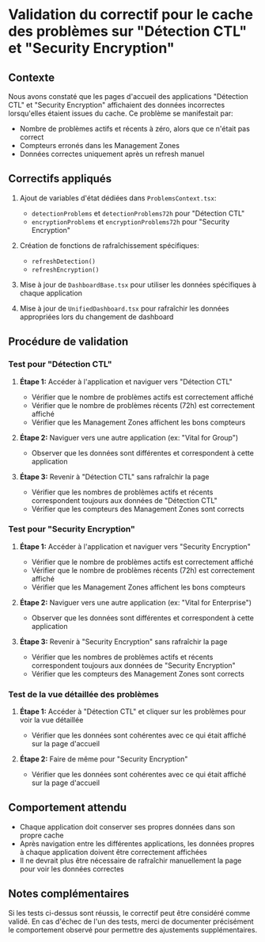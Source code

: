# Validation du correctif pour le cache des problèmes sur "Détection CTL" et "Security Encryption"

## Contexte
Nous avons constaté que les pages d'accueil des applications "Détection CTL" et "Security Encryption" affichaient des données incorrectes lorsqu'elles étaient issues du cache. Ce problème se manifestait par:
- Nombre de problèmes actifs et récents à zéro, alors que ce n'était pas correct
- Compteurs erronés dans les Management Zones
- Données correctes uniquement après un refresh manuel

## Correctifs appliqués
1. Ajout de variables d'état dédiées dans `ProblemsContext.tsx`:
   - `detectionProblems` et `detectionProblems72h` pour "Détection CTL"
   - `encryptionProblems` et `encryptionProblems72h` pour "Security Encryption"

2. Création de fonctions de rafraîchissement spécifiques:
   - `refreshDetection()`
   - `refreshEncryption()`

3. Mise à jour de `DashboardBase.tsx` pour utiliser les données spécifiques à chaque application

4. Mise à jour de `UnifiedDashboard.tsx` pour rafraîchir les données appropriées lors du changement de dashboard

## Procédure de validation

### Test pour "Détection CTL"
1. **Étape 1:** Accéder à l'application et naviguer vers "Détection CTL"
   - Vérifier que le nombre de problèmes actifs est correctement affiché
   - Vérifier que le nombre de problèmes récents (72h) est correctement affiché
   - Vérifier que les Management Zones affichent les bons compteurs

2. **Étape 2:** Naviguer vers une autre application (ex: "Vital for Group")
   - Observer que les données sont différentes et correspondent à cette application

3. **Étape 3:** Revenir à "Détection CTL" sans rafraîchir la page
   - Vérifier que les nombres de problèmes actifs et récents correspondent toujours aux données de "Détection CTL"
   - Vérifier que les compteurs des Management Zones sont corrects

### Test pour "Security Encryption"
1. **Étape 1:** Accéder à l'application et naviguer vers "Security Encryption"
   - Vérifier que le nombre de problèmes actifs est correctement affiché
   - Vérifier que le nombre de problèmes récents (72h) est correctement affiché
   - Vérifier que les Management Zones affichent les bons compteurs

2. **Étape 2:** Naviguer vers une autre application (ex: "Vital for Enterprise")
   - Observer que les données sont différentes et correspondent à cette application

3. **Étape 3:** Revenir à "Security Encryption" sans rafraîchir la page
   - Vérifier que les nombres de problèmes actifs et récents correspondent toujours aux données de "Security Encryption"
   - Vérifier que les compteurs des Management Zones sont corrects

### Test de la vue détaillée des problèmes
1. **Étape 1:** Accéder à "Détection CTL" et cliquer sur les problèmes pour voir la vue détaillée
   - Vérifier que les données sont cohérentes avec ce qui était affiché sur la page d'accueil

2. **Étape 2:** Faire de même pour "Security Encryption"
   - Vérifier que les données sont cohérentes avec ce qui était affiché sur la page d'accueil

## Comportement attendu
- Chaque application doit conserver ses propres données dans son propre cache
- Après navigation entre les différentes applications, les données propres à chaque application doivent être correctement affichées
- Il ne devrait plus être nécessaire de rafraîchir manuellement la page pour voir les données correctes

## Notes complémentaires
Si les tests ci-dessus sont réussis, le correctif peut être considéré comme validé. En cas d'échec de l'un des tests, merci de documenter précisément le comportement observé pour permettre des ajustements supplémentaires.
